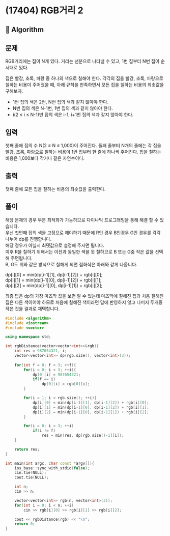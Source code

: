 # (17404) RGB거리 2
## :100: Algorithm
## 문제
RGB거리에는 집이 N개 있다. 거리는 선분으로 나타낼 수 있고, 1번 집부터 N번 집이 순서대로 있다.

집은 빨강, 초록, 파랑 중 하나의 색으로 칠해야 한다. 각각의 집을 빨강, 초록, 파랑으로 칠하는 비용이 주어졌을 때, 아래 규칙을 만족하면서 모든 집을 칠하는 비용의 최솟값을 구해보자.

- 1번 집의 색은 2번, N번 집의 색과 같지 않아야 한다.
- N번 집의 색은 N-1번, 1번 집의 색과 같지 않아야 한다.
- i(2 ≤ i ≤ N-1)번 집의 색은 i-1, i+1번 집의 색과 같지 않아야 한다.

## 입력
첫째 줄에 집의 수 N(2 ≤ N ≤ 1,000)이 주어진다. 둘째 줄부터 N개의 줄에는 각 집을 빨강, 초록, 파랑으로 칠하는 비용이 1번 집부터 한 줄에 하나씩 주어진다. 집을 칠하는 비용은 1,000보다 작거나 같은 자연수이다.

## 출력
첫째 줄에 모든 집을 칠하는 비용의 최솟값을 출력한다.

## 풀이
해당 문제의 경우 부분 최적화가 가능하므로 다이나믹 프로그래밍을 통해 해결 할 수 있습니다.  
우선 첫번째 집의 색을 고정으로 해야하기 때문에 R인 경우 B인경우 G인 경우를 각각 나누어 dp를 진행합니다.  
해당 경우가 아닐시 최댓값으로 설정해 주시면 됩니다.  
이후 R을 칠하기 위해서는 이전과 동일한 색을 못 칠하므로 B 또는 G중 작은 값을 선택해 주면됩니다.  
B, G도 위와 같은 방식으로 칠해게 되면 점화식은 아래와 같게 나옵니다.  

dp[i][0] = min(dp[i-1][1], dp[i-1][2]) + rgb[i][0];  
dp[i][1] = min(dp[i-1][0], dp[i-1][2]) + rgb[i][1];  
dp[i][2] = min(dp[i-1][0], dp[i-1][1]) + rgb[i][2];  

최종 답은 dp의 가장 마즈막 값을 보면 알 수 있는데 마즈막에 칠해진 집과 처음 칠해진 집은 다른 색이어야 하므로 처음에 칠해진 색이라면 답에 반영하지 않고 나머지 두개중 작은 것을 결과로 채택합니다.  

```cpp
#include <algorithm>
#include <iostream>
#include <vector>

using namespace std;

int rgbDistance(vector<vector<int>>&rgb){
    int res = 987654321, i;
    vector<vector<int>> dp(rgb.size(), vector<int>(3));
    
    for(int f = 0; f < 3; ++f){
        for(i = 0; i < 3; ++i){
            dp[0][i] = 987654321;
            if(f == i)
                dp[0][i] = rgb[0][i];
        }

        for(i = 1; i < rgb.size(); ++i){
            dp[i][0] = min(dp[i-1][1], dp[i-1][2]) + rgb[i][0];
            dp[i][1] = min(dp[i-1][0], dp[i-1][2]) + rgb[i][1];
            dp[i][2] = min(dp[i-1][0], dp[i-1][1]) + rgb[i][2];
        }

        for(i = 0; i < 3; ++i)
            if(i != f)
                res = min(res, dp[rgb.size()-1][i]);
    }

    return res;
}

int main(int argc, char const *argv[]){
    ios_base::sync_with_stdio(false);
    cin.tie(NULL);
    cout.tie(NULL);

    int n;
    cin >> n;

    vector<vector<int>> rgb(n, vector<int>(3));
    for(int i = 0; i < n; ++i)
        cin >> rgb[i][0] >> rgb[i][1] >> rgb[i][2];

    cout << rgbDistance(rgb) << "\n";
    return 0;
}

```